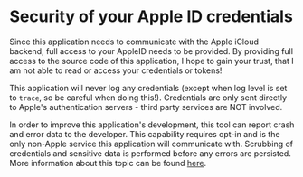 # Security of your Apple ID credentials

Since this application needs to communicate with the Apple iCloud backend, full access to your AppleID needs to be provided. By providing full access to the source code of this application, I hope to gain your trust, that I am not able to read or access your credentials or tokens!

This application will never log any credentials (except when log level is set to `trace`, so be careful when doing this!). Credentials are only sent directly to Apple's authentication servers - third party services are NOT involved.

In order to improve this application's development, this tool can report crash and error data to the developer. This capability requires opt-in and is the only non-Apple service this application will communicate with. Scrubbing of credentials and sensitive data is performed before any errors are persisted. More information about this topic can be found [here](https://icloud-photos-sync.steilerdev.de/user-guides/error-reporting/).
